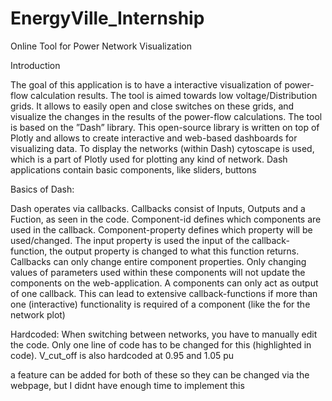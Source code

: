 # EnergyVille_Internship
 Online Tool for Power Network Visualization

Introduction

The goal of this application is to have a interactive visualization of power-flow calculation results.
The tool is aimed towards low voltage/Distribution grids. 
It allows to easily open and close switches on these grids, and visualize the changes in the results of the power-flow calculations. 
The tool is based on the ”Dash” library. This open-source library is written on top of Plotly and allows to create interactive and web-based dashboards for visualizing data.
To display the networks (within Dash) cytoscape is used, which is a part of Plotly used for plotting any kind of network.
Dash applications contain basic components, like sliders, buttons

Basics of Dash:

Dash operates via callbacks. Callbacks consist of Inputs, Outputs and a Fuction, as seen in the code. 
Component-id defines which components are used in the callback. Component-property defines which property will be used/changed. 
The input property is used the input of the callback-function, the output property is changed to what this function returns.
Callbacks can only change entire component properties. 
Only changing values of parameters used within these components will not update the components on the web-application.
A components can only act as output of one callback. 
This can lead to extensive callback-functions if more than one (interactive) functionality is required of a component (like the for the network plot)


Hardcoded:
When switching between networks, you have to manually edit the code. Only one line of code has to be changed for this (highlighted in code).
V_cut_off is also hardcoded at 0.95 and 1.05 pu

a feature can be added for both of these so they can be changed via the webpage, but I didnt have enough time to implement this
